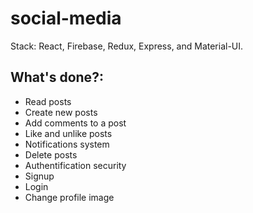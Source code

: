 # social-media

Stack: React, Firebase, Redux, Express, and Material-UI.

## What's done?:
- Read posts
- Create new posts
- Add comments to a post
- Like and unlike posts
- Notifications system 
- Delete posts
- Authentification security
- Signup 
- Login
- Change profile image
